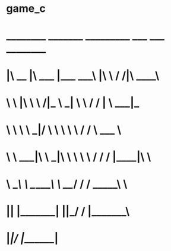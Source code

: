 # game_c

#   ________  _______  _________    ___    ___ ________      
#  |\   __  \|\  ___ \|\___   ___\ |\  \  /  /|\   ____\     
#  \ \  \|\  \ \   __/\|___ \  \_| \ \  \/  / | \  \___|_    
#   \ \   ____\ \  \_|/__  \ \  \   \ \    / / \ \_____  \   
#    \ \  \___|\ \  \_|\ \  \ \  \   \/  /  /   \|____|\  \  
#     \ \__\    \ \_______\  \ \__\__/  / /       ____\_\  \ 
#      \|__|     \|_______|   \|__|\___/ /       |\_________\
#                                 \|___|/        \|_________|
#                                                            
#                                                            
